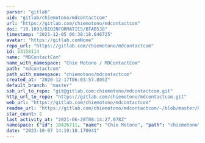 ```yaml
---
parser: "gitlab"
uid: "gitlab/chiemotono/mdcontactcom"
url: "https://gitlab.com/chiemotono/mdcontactcom"
doi: "10.1093/BIOINFORMATICS/BTAB538"
timestamp: "2021-12-05 00:38:18.646725"
avatar: "https://gitlab.comNone"
repo_url: "https://gitlab.com/chiemotono/mdcontactcom"
id: 23158114
name: "MDContactCom"
name_with_namespace: "Chie Motono / MDContactCom"
path: "mdcontactcom"
path_with_namespace: "chiemotono/mdcontactcom"
created_at: "2020-12-17T06:03:57.805Z"
default_branch: "master"
ssh_url_to_repo: "git@gitlab.com:chiemotono/mdcontactcom.git"
http_url_to_repo: "https://gitlab.com/chiemotono/mdcontactcom.git"
web_url: "https://gitlab.com/chiemotono/mdcontactcom"
readme_url: "https://gitlab.com/chiemotono/mdcontactcom/-/blob/master/README.md"
star_count: 2
last_activity_at: "2021-06-28T08:14:27.078Z"
namespace: {"id": 10426711, "name": "Chie Motono", "path": "chiemotono", "kind": "user", "full_path": "chiemotono", "parent_id": null, "avatar_url": "https://secure.gravatar.com/avatar/d1011e3358d1a080eec9dddfe1ff4bdf?s=80&d=identicon", "web_url": "https://gitlab.com/chiemotono"}
date: "2023-10-07 14:19:18.170941"
---
```

